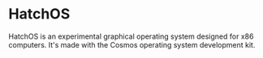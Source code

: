 # HatchOS
HatchOS is an experimental graphical operating system designed for x86 computers. It's made with the Cosmos operating system development kit.
